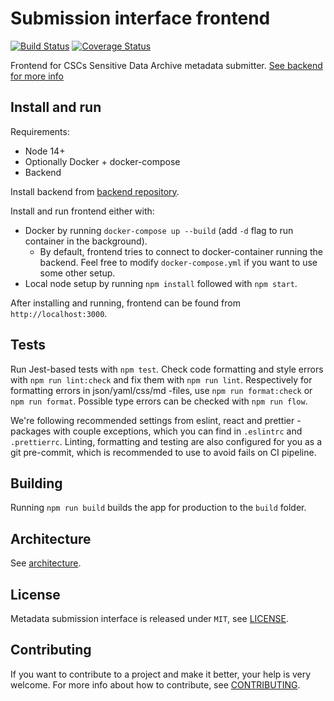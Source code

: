 # Submission interface frontend

[![Build Status](https://travis-ci.org/CSCfi/metadata-submitter-frontend.svg?branch=master)](https://travis-ci.org/CSCfi/metadata-submitter-frontend)
[![Coverage Status](https://coveralls.io/repos/github/CSCfi/metadata-submitter-frontend/badge.svg?branch=master)](https://coveralls.io/github/CSCfi/metadata-submitter-frontend?branch=master)

Frontend for CSCs Sensitive Data Archive metadata submitter. [See backend for more info](https://github.com/CSCfi/metadata-submitter/)

## Install and run

Requirements:

- Node 14+
- Optionally Docker + docker-compose
- Backend

Install backend from [backend repository](https://github.com/CSCfi/metadata-submitter/).

Install and run frontend either with:

- Docker by running `docker-compose up --build` (add `-d` flag to run container in the background).
  - By default, frontend tries to connect to docker-container running the backend. Feel free to modify `docker-compose.yml` if you want to use some other setup.
- Local node setup by running `npm install` followed with `npm start`.

After installing and running, frontend can be found from `http://localhost:3000`.

## Tests

Run Jest-based tests with `npm test`. Check code formatting and style errors with `npm run lint:check` and fix them with `npm run lint`. Respectively for formatting errors in json/yaml/css/md -files, use `npm run format:check` or `npm run format`. Possible type errors can be checked with `npm run flow`.

We're following recommended settings from eslint, react and prettier -packages with couple exceptions, which you can find in `.eslintrc` and `.prettierrc`. Linting, formatting and testing are also configured for you as a git pre-commit, which is recommended to use to avoid fails on CI pipeline.

## Building

Running `npm run build` builds the app for production to the `build` folder.

## Architecture

See [architecture](architecture.md).

## License

Metadata submission interface is released under `MIT`, see [LICENSE](LICENSE).

## Contributing

If you want to contribute to a project and make it better, your help is very welcome. For more info about how to contribute, see [CONTRIBUTING](CONTRIBUTING.md).
